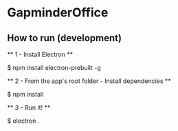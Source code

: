 # GapminderOffice

## How to run (development)

** 1 - Install Electron **

  $ npm install electron-prebuilt -g


** 2 - From the app's root folder - Install dependencies **

  $ npm install

** 3 - Run it! **

  $ electron .

